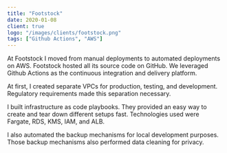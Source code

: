 ```yaml
---
title: "Footstock"
date: 2020-01-08
client: true
logo: "/images/clients/footstock.png"
tags: ["Github Actions", "AWS"]
---
```


At Footstock I moved from manual deployments to automated deployments on AWS. Footstock hosted all its source code on GitHub. We leveraged Github Actions as the continuous integration and delivery platform. 

At first, I created separate VPCs for production, testing, and development. Regulatory requirements made this separation necessary.

I built infrastructure as code playbooks. They provided an easy way to create and tear down different setups fast. Technologies used were Fargate, RDS, KMS, IAM, and ALB. 

I also automated the backup mechanisms for local development purposes. Those backup mechanisms also performed data cleaning for privacy.